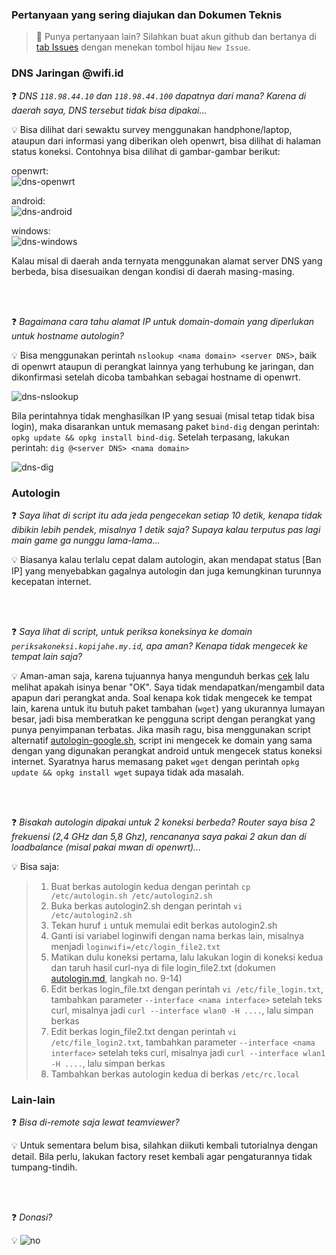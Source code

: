 ### **Pertanyaan yang sering diajukan dan Dokumen Teknis**

> :loudspeaker: Punya pertanyaan lain? Silahkan buat akun github dan bertanya di [tab Issues](https://github.com/kopijahe/wifiid-openwrt/issues) dengan menekan tombol hijau `New Issue`.

### **DNS Jaringan @wifi.id**

:question: _DNS `118.98.44.10` dan `118.98.44.100` dapatnya dari mana? Karena di daerah saya, DNS tersebut tidak bisa dipakai..._

:bulb: Bisa dilihat dari sewaktu survey menggunakan handphone/laptop, ataupun dari informasi yang diberikan oleh openwrt, bisa dilihat di halaman status koneksi. Contohnya bisa dilihat di gambar-gambar berikut:

   openwrt:  
   ![dns-openwrt](pics/technical-info/DNS-openwrt.png)

   android:  
   ![dns-android](pics/technical-info/DNS-android.png)

   windows:  
   ![dns-windows](pics/technical-info/DNS-windows.png)

Kalau misal di daerah anda ternyata menggunakan alamat server DNS yang berbeda, bisa disesuaikan dengan kondisi di daerah masing-masing.

<br><br>

:question:  _Bagaimana cara tahu alamat IP untuk domain-domain yang diperlukan untuk hostname autologin?_

:bulb: Bisa menggunakan perintah `nslookup <nama domain> <server DNS>`, baik di openwrt ataupun di perangkat lainnya yang terhubung ke jaringan, dan dikonfirmasi setelah dicoba tambahkan sebagai hostname di openwrt.

   ![dns-nslookup](pics/technical-info/DNS-nslookup.png)
	
Bila perintahnya tidak menghasilkan IP yang sesuai (misal tetap tidak bisa login), maka disarankan untuk memasang paket `bind-dig` dengan perintah: `opkg update && opkg install bind-dig`. Setelah terpasang, lakukan perintah: `dig @<server DNS> <nama domain>`

   ![dns-dig](pics/technical-info/DNS-dig.png)

### **Autologin**

:question: _Saya lihat di script itu ada jeda pengecekan setiap 10 detik, kenapa tidak dibikin lebih pendek, misalnya 1 detik saja? Supaya kalau terputus pas lagi main game ga nunggu lama-lama..._

:bulb: Biasanya kalau terlalu cepat dalam autologin, akan mendapat status \[Ban IP\] yang menyebabkan gagalnya autologin dan juga kemungkinan turunnya kecepatan internet.

<br><br>

:question: _Saya lihat di script, untuk periksa koneksinya ke domain `periksakoneksi.kopijahe.my.id`, apa aman? Kenapa tidak mengecek ke tempat lain saja?_

:bulb: Aman-aman saja, karena tujuannya hanya mengunduh berkas [cek](https://github.com/kopijahe/periksakoneksi.kopijahe.my.id/blob/master/cek) lalu melihat apakah isinya benar "OK". Saya tidak mendapatkan/mengambil data apapun dari perangkat anda. Soal kenapa kok tidak mengecek ke tempat lain, karena untuk itu butuh paket tambahan (`wget`) yang ukurannya lumayan besar, jadi bisa memberatkan ke pengguna script dengan perangkat yang punya penyimpanan terbatas. Jika masih ragu, bisa menggunakan script alternatif [autologin-google.sh](autologin-google.sh), script ini mengecek ke domain yang sama dengan yang digunakan perangkat android untuk mengecek status koneksi internet. Syaratnya harus memasang paket ```wget``` dengan perintah ```opkg update && opkg install wget``` supaya tidak ada masalah.

<br><br>

:question: _Bisakah autologin dipakai untuk 2 koneksi berbeda? Router saya bisa 2 frekuensi (2,4 GHz dan 5,8 Ghz), rencananya saya pakai 2 akun dan di loadbalance (misal pakai mwan di openwrt)..._

:bulb: Bisa saja:

 > 1. Buat berkas autologin kedua dengan perintah ```cp /etc/autologin.sh /etc/autologin2.sh```
 > 2. Buka berkas autologin2.sh dengan perintah ```vi /etc/autologin2.sh```
 > 3. Tekan huruf ```i``` untuk memulai edit berkas autologin2.sh
 > 4. Ganti isi variabel loginwifi dengan nama berkas lain, misalnya menjadi ```loginwifi=/etc/login_file2.txt```
 > 5. Matikan dulu koneksi pertama, lalu lakukan login di koneksi kedua dan taruh hasil curl-nya di file login_file2.txt (dokumen [autologin.md](autologin.md), langkah no. 9-14)
 > 6. Edit berkas login_file.txt dengan perintah ```vi /etc/file_login.txt```, tambahkan parameter ```--interface <nama interface>``` setelah teks curl, misalnya jadi ```curl --interface wlan0 -H ....```, lalu simpan berkas
 > 7. Edit berkas login_file2.txt dengan perintah ```vi /etc/file_login2.txt```, tambahkan parameter ```--interface <nama interface>``` setelah teks curl, misalnya jadi ```curl --interface wlan1 -H ....```, lalu simpan berkas
 > 8. Tambahkan berkas autologin kedua di berkas ```/etc/rc.local```

### **Lain-lain**

:question: _Bisa di-remote saja lewat teamviewer?_

:bulb: Untuk sementara belum bisa, silahkan diikuti kembali tutorialnya dengan detail. Bila perlu, lakukan factory reset kembali agar pengaturannya tidak tumpang-tindih.

<br><br>

:question: _Donasi?_

:bulb: ![no](https://media1.giphy.com/media/jl7eVqDXCFcm4/giphy.gif)